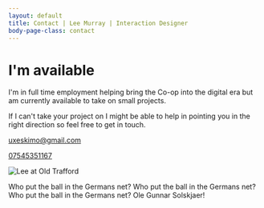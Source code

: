 ```yaml
---
layout: default
title: Contact | Lee Murray | Interaction Designer
body-page-class: contact
---
```


<h1 class="title">I'm available</h1>

<p>I'm in full time employment helping bring the Co-op into the digital era but am currently available to take on small projects.</p>

<p>If I can't take your project on I might be able to help in pointing you in the right direction so feel free to get in touch.</p>

<p><a href="mailto:uxeskimo@gmail.com">uxeskimo@gmail.com</a></p>
<p><a href="tel:07545351167">07545351167</a></p>

<img src="http://s3-eu-west-1.amazonaws.com/eskimo/lee-old-trafford.jpg" alt="Lee at Old Trafford" />

<p>Who put the ball in the Germans net? Who put the ball in the Germans net? Who put the ball in the Germans net? Ole Gunnar Solskjaer!</p>